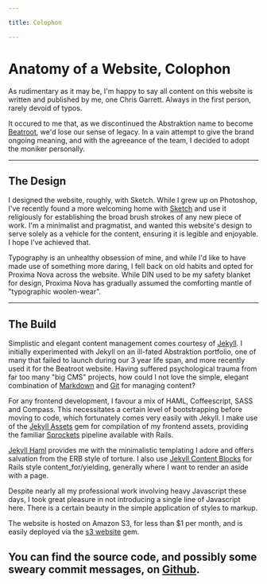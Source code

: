 ```yaml
---

title: Colophon

---
```


# Anatomy of a Website, Colophon

As rudimentary as it may be, I'm happy to say all content on this website is written and published by me, one Chris Garrett. Always in the first person, rarely devoid of typos.

It occured to me that, as we discontinued the Abstraktion name to become [Beatroot](http://beatroot.com), we'd lose our sense of legacy. In a vain attempt to give the brand ongoing meaning, and with the agreeance of the team, I decided to adopt the moniker personally.

***

## The Design

I designed the website, roughly, with Sketch. While I grew up on Photoshop, I've recently found a more welcoming home with [Sketch](http://bohemiancoding.com/sketch/) and use it religiously for establishing the broad brush strokes of any new piece of work. I'm a minimalist and pragmatist, and wanted this website's design to serve solely as a vehicle for the content, ensuring it is legible and enjoyable. I hope I've achieved that.

Typography is an unhealthy obsession of mine, and while I'd like to have made use of something more daring, I fell back on old habits and opted for Proxima Nova across the website. While DIN used to be my safety blanket for design, Proxima Nova has gradually assumed the comforting mantle of "typographic woolen-wear".

***

## The Build

Simplistic and elegant content management comes courtesy of [Jekyll](http://jekyllrb.com). I initially experimented with Jekyll on an ill-fated Abstraktion portfolio, one of many that failed to launch during our 3 year life span, and more recently used it for the Beatroot website. Having suffered psychological trauma from far too many "big CMS" projects, how could I not love the simple, elegant combination of [Markdown](http://daringfireball.net/projects/markdown/) and [Git](http://github.com) for managing content?

For any frontend development, I favour a mix of HAML, Coffeescript, SASS and Compass. This necessitates a certain level of bootstrapping before moving to code, which fortunately comes very easily with Jekyll. I make use of the [Jekyll Assets](https://github.com/ixti/jekyll-assets) gem for compilation of my frontend assets, providing the familiar [Sprockets](https://github.com/sstephenson/sprockets) pipeline available with Rails.

[Jekyll Haml](https://github.com/samvincent/jekyll-haml) provides me with the minimalistic templating I adore and offers salvation from the ERB style of torture. I also use [Jekyll Content Blocks](https://github.com/rustygeldmacher/jekyll-contentblocks) for Rails style content_for/yielding, generally where I want to render an aside with a page.

Despite nearly all my professional work involving heavy Javascript these days, I took great pleasure in not introducing a single line of Javascript here. There is a certain beauty in the simple application of  styles to markup.

The website is hosted on Amazon S3, for less than $1 per month, and is easily deployed via the [s3 website](https://github.com/laurilehmijoki/s3_website) gem.

## You can find the source code, and possibly some sweary commit messages, on [Github](https://github.com/chrsgrrtt/Abstraktion).
